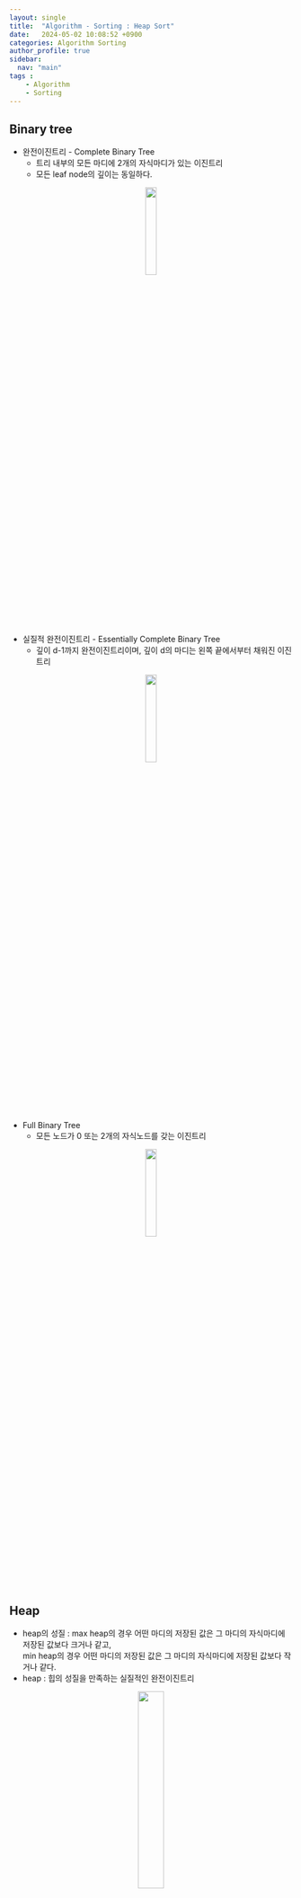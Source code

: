 ```yaml
---
layout: single
title:  "Algorithm - Sorting : Heap Sort"
date:   2024-05-02 10:08:52 +0900
categories: Algorithm Sorting
author_profile: true
sidebar:
  nav: "main"
tags : 
    - Algorithm
    - Sorting
---
```

## Binary tree
- 완전이진트리 - Complete Binary Tree
    - 트리 내부의 모든 마디에 2개의 자식마디가 있는 이진트리
    - 모든 leaf node의 깊이는 동일하다.
<p align='center'><img src = "https://github.com/Bomin-Seo/Java_Spring/assets/94039896/9a1ca64f-0be0-483d-bec9-33015c3e10c4" height="20%" width = "20%"/></p>

- 실질적 완전이진트리 - Essentially Complete Binary Tree
    - 깊이 d-1까지 완전이진트리이며, 깊이 d의 마디는 왼쪽 끝에서부터 채워진 이진트리
<p align='center'><img src = "https://github.com/Bomin-Seo/Java_Spring/assets/94039896/7592ef77-23d0-40b3-9b75-59254b2a5e2b" height="20%" width = "20%"/></p>

- Full Binary Tree
    - 모든 노드가 0 또는 2개의 자식노드를 갖는 이진트리
<p align='center'><img src = "https://github.com/Bomin-Seo/Java_Spring/assets/94039896/59fbb53d-5fe0-4ca1-98b0-505890fef948" height="20%" width = "20%"/></p>

## Heap
-  heap의 성질 : max heap의 경우 어떤 마디의 저장된 값은 그 마디의 자식마디에 저장된 값보다 크거나 같고, \
min heap의 경우 어떤 마디의 저장된 값은 그 마디의 자식마디에 저장된 값보다 작거나 같다.
- heap : 힙의 성질을 만족하는 실질적인 완전이진트리

<p align='center'><img src = "https://github.com/Bomin-Seo/project1/assets/94039896/7b69b0ea-f29d-4999-9ea9-2a96581254c4" height="30%" width = "30%"/></p>

##### Heap(Max heap)의 특성
- 우선 순위에 따라 큰 key에 자주 접근하거나 key를 중심으로 정렬된 sequence를 활용하는 경우 유용하게 사용되는 자료구조
- 최대값의 확인 : $$O(1)$$
- 최대값 제거 및 heap 재구성 : $$O(\log(n))$$
- 데이터 추가, 삭제, 변경 : $$O(\log(n))$$

##### Heap 구조의 해석 : index가 1부터 시작하는 경우
- index i 노드의
    - left child index : 2 * i
    - right child index : 2 * i + 1
    - parent node index : $$\lfloor i/2 \rfloor$$

## Heap Sort
- 입력되는 데이터를 heap으로 구성(heapify) 후 root data를 사용하여 정렬합니다.
- heap을 구성하는 방법으로는 데이터가 입력되는 순서대로 heap을 매번 구성하는 방법과 모든 데이터를 입력한 후 heap을 구성하는 방법이 있습니다.

##### Shift-Down
- heap 성질을 만족할 수 있도록 트리를 재구성하는 방법
    - root에 있는 key가 heap성질을 만족하지 않을 때
<p align='center'><img src = "https://github.com/Bomin-Seo/project1/assets/94039896/c80d4752-9a69-45c6-9197-ae5d2c93935f" height="70%" width = "70%"/></p>

- root node와 교체될 child node를 결정하기 위해 한 번의 shift-down연산에서 2번의 비교 연산이 수행됩니다.

##### Shift-up
- heap 성질을 만족할 수 있도록 트리를 재구성하는 방법
    - 새로 추가된 데이터가 heap의 성질을 만족하지 않을 때 부모 노드와의 값을 비교하여 자리를 교환합니다.
- 한 번의 shift-up연산에서 1번의 비교 연산이 수행됩니다.

##### 방법 1
- 데이터가 입력되는 순서대로 heap을 구성하기 위해 shift-up 수행
<p align='center'><img src = "https://github.com/Bomin-Seo/project1/assets/94039896/92be4e76-d87b-497d-b251-2690daefe293" height="70%" width = "70%"/></p>

##### Worst case 시간 복잡도 분석 : 단위연산 - Shift-up에서의 비교연산 횟수
- 데이터의 개수가 n(= $$2^k$$라 가정)인 경우 트리의 깊이 d는 $$d=\log(n)$$이며 d의 깊이를 가지는 마디는 정확히 하나 존재하며, d개의 조상을 가집니다.
- 마지막 원소를 제외하고 생각한다면 n-1개의 데이터는 깊이가 d-1인 완전이진트리를 형성합니다.
<p align='center'><img src = "https://github.com/Bomin-Seo/project1/assets/94039896/912d23a6-5df9-4e97-8134-c37d51c17c66" height="30%" width = "30%"/></p>

- 이 완전이진트리를 구성하는 동안 shift-up의 최대값은 다음을 만족합니다.

|depth|node 수|key가 shift-up되는 최대횟수|
|:---:|:---:|:---:|
|0|$$2^0$$|0|
|1|$$2^1$$|1|
|...|...|...|
|j|$$2^j$$|j|
|...|...|...|
|d-1|$$2^{d-1}$$|d-1|

- 따라서 총 shift-up의 횟수는 $$S = \sum^{d-1}_{j=0} j2^j$$이며 \
$$S = 1*2^1 + 2*2^2 + ... + (d-2)*2^{d-2} + (d-1)*2^{d-1} \dots (1)$$ \
$$2S = 1*2^2 + 2*2^3 + ... + (d-2)*2^{d-1} + (d-1)*2^{d} \dots (2)$$
- $$(2) - (1) = S = (d-1)*2^d - (2^1+2^2+...+2^{d-1}) = (\log(n)-1)*n - \frac{2(2^{d-1} - 1)}{2-1} = n\log(n)-2n + 2$$ 로 계산됩니다.
- 제외했던 깊이가 d인 n번째 node를 고려한다면 추가적으로 $$d=\log(n)$$의 shift-up이 필요하므로 총 연산횟수는 $$(n+1)\log(n) - 2n + 2$$이 되며 \
즉 $$O(n\log(n))$$의 시간이 필요하게 됩니다. (n이 충분히 큰 경우 $$(n+1)\log(n) > 2n$$)

##### 방법 2
- 모든 데이터를 트리에 넣은 상태에서 heap 구성

##### Worst case 시간 복잡도 분석 : 단위연산 - Shift-Down에서의 비교연산 횟수
- 방법 1과 같은 상황을 가정한 경우 n-1개의 데이터로 깊이가 d-1인 트리가 먼저 구성됩니다.
- depth 0에 위치한 데이터가 shift-down을 수행할 횟수는 최대 d-1번이며 depth과 1인 경우는 d-2, ... , depth가 d-1인 경우는 0번입니다.

|depth|node 수|key가 shift-down되는 최대횟수|
|:---:|:---:|:---:|
|0|$$2^0$$|d-1|
|1|$$2^1$$|d-2|
|...|...|...|
|j|$$2^j$$|d-j-1|
|...|...|...|
|d-1|$$2^{d-1}$$|0|

- 따라서 총 shift-down의 횟수는$$S = \sum^{d-1}_{j=0} (d- j - 1)2^j$$이며 $$n - \log(n) - 1$$로 표현됩니다.
- 제외했던 깊이가 d인 n번째 node가 추가되었을 때 추가되는 shift-down의 비교 연산이 최대로 수행되는 경우는 새로 추가된 데이터로 인해 d개의 조상이 shift-down되는 경우입니다.
- 이 경우 한 번의 shift-down에서 2번의 비교 연산이 수행되므로 추가적으로 2(d-1)번의 추가 연산이 필요합니다.
- 따라서 총 비교연산의 횟수는 $$3n -\log(n) - 3$$이며 $$O(n)$$의 시간이 필요하게 됩니다.

### python code 1
```
def split(values, first, last):
    splitval = values[first]
    savefirst = first
    first += 1
    while True:
        onCollectSide = True
        while onCollectSide:
            if values[first] > splitval:
                onCollectSide = False
            else:
                first += 1
                onCollectSide = (first <= last)
        onCollectSide = (first <= last)
        while onCollectSide:
            if values[last] <= splitval:
                onCollectSide = False
            else:
                last -= 1
                onCollectSide = (first <= last)
        if first < last:
            temp = values[first]
            values[first] = values[last]
            values[last] = temp
            first += 1
            last -= 1
        if first <= last:
            continue
        break
    splitPoint = last
    temp1 = values[savefirst]
    values[savefirst] = values[splitPoint]
    values[splitPoint] = temp1
    return splitPoint


def quick_sort(values, first, last):
    if first < last:
        splitPoint = split(values, first, last)
        quick_sort(values, first, splitPoint - 1)
        quick_sort(values, splitPoint + 1, last)
    return values
```
### python code 2
```
def partition(data, low, high, pivotpoint):
    global compare_count  # 재귀로 호출될 때 값을 새로 할당하지 않기 위해 전역 변수로 선언
    pivotitem = data[low]  # pivotitem으로 첫번째 항목을 고릅니다
    j = low  # low값을 유지하기 위해 새로운 변수 j에 low값을 할당합니다.
    for i in range(low + 1, high):
        if data[i] < pivotitem:
            j += 1
            # data[i]가 pivotitem보다 작을때만 j를 증가시킴으로써,
            # j는 pivotitem보다 작은 그룹의 제일 오른쪽 요소의 index를 나타냅니다
            data[i], data[j] = data[j], data[i]
            compare_count += 1
    pivotpoint[0] = j
    # pivotpoint를 pivotitem보다 작은 그룹의 가장 오른쪽 index로 지정합니다.
    data[low], data[pivotpoint[0]] = data[pivotpoint[0]], data[low]
    # data의 첫번째 요소와 pivotitem보다 작은 값을 서로 바꿈으로써
    # pivotitem 왼쪽에는 작은 값이, 오른쪽에는 같거나 큰 값이 분류됩니다.


def quicksort(data, low, high):
    pivotpoint = [0]
    if high > low:  # 적어도 데이터의 개수가 2개 이상일 경우, quick sort 수행
        partition(data, low, high, pivotpoint)
        # Pivot item을 기준으로 작은 값을 왼쪽으로, 같거나 큰 값을 오른쪽으로 분류합니다
        quicksort(data, low, pivotpoint[0] - 1)
        # pivotitem보다 작은 값을 가지는 데이터를 다시 quicksort를 수행합니다.
        quicksort(data, pivotpoint[0] + 1, high)
        # pivotitem보다 큰 값을 가지는 데이터를 다시 quicksort를 수행합니다.
```

### python code 3
```
def partition(array, low, high):

    # Choose the rightmost element as pivot
    pivot = array[high]

    # Pointer for greater element
    i = low - 1

    # Traverse through all elements
    # compare each element with pivot
    for j in range(low, high):
        if array[j] <= pivot:

            # If element smaller than pivot is found
            # swap it with the greater element pointed by i
            i = i + 1

            # Swapping element at i with element at j
            (array[i], array[j]) = (array[j], array[i])

    # Swap the pivot element with
    # the greater element specified by i
    (array[i + 1], array[high]) = (array[high], array[i + 1])

    # Return the position from where partition is done
    return i + 1


# Function to perform quicksort
def quicksort(array, low, high):
    if low < high:

        # Find pivot element such that
        # element smaller than pivot are on the left
        # element greater than pivot are on the right
        pi = partition(array, low, high)

        # Recursive call on the left of pivot
        quicksort(array, low, pi - 1)

        # Recursive call on the right of pivot
        quicksort(array, pi + 1, high)
```

### java code
```
import java.io.*;

class GFG {

    // A utility function to swap two elements
    static void swap(int[] arr, int i, int j)
    {
        int temp = arr[i];
        arr[i] = arr[j];
        arr[j] = temp;
    }

    // This function takes last element as pivot,
    // places the pivot element at its correct position
    // in sorted array, and places all smaller to left
    // of pivot and all greater elements to right of pivot
    static int partition(int[] arr, int low, int high)
    {
        // Choosing the pivot
        int pivot = arr[high];

        // Index of smaller element and indicates
        // the right position of pivot found so far
        int i = (low - 1);

        for (int j = low; j <= high - 1; j++) {

            // If current element is smaller than the pivot
            if (arr[j] < pivot) {

                // Increment index of smaller element
                i++;
                swap(arr, i, j);
            }
        }
        swap(arr, i + 1, high);
        return (i + 1);
    }

    // The main function that implements QuickSort
    // arr[] --> Array to be sorted,
    // low --> Starting index,
    // high --> Ending index
    static void quickSort(int[] arr, int low, int high)
    {
        if (low < high) {

            // pi is partitioning index, arr[p]
            // is now at right place
            int pi = partition(arr, low, high);

            // Separately sort elements before
            // partition and after partition
            quickSort(arr, low, pi - 1);
            quickSort(arr, pi + 1, high);
        }
    }
    // To print sorted array
    public static void printArr(int[] arr)
    {
        for (int i = 0; i < arr.length; i++) {
            System.out.print(arr[i] + " ");
        }
    }

    // Driver Code
    public static void main(String[] args)
    {
        int[] arr = { 10, 7, 8, 9, 1, 5 };
        int N = arr.length;

        // Function call
        quickSort(arr, 0, N - 1);
        System.out.println("Sorted array:");
        printArr(arr);
    }
}
```
